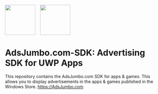 <img src="https://avatars1.githubusercontent.com/u/61216441?s=460&v=4" width="100" alt="" data-canonical-src="https://avatars1.githubusercontent.com/u/61216441?s=460&v=4">  &nbsp;&nbsp;
<img src="https://lh3.googleusercontent.com/proxy/VkJCTGaDLfgt_uHobD1EQJkwMywq2vTgvKOMKqM91vESc2TDJ9-iL7_9HhRr9ZtQxlHix-crbMA7vB0klUObFIHYpmQRzhI_Ic4BxGINVHTCS2kKVB2w" width="100" alt="" data-canonical-src="https://lh3.googleusercontent.com/proxy/VkJCTGaDLfgt_uHobD1EQJkwMywq2vTgvKOMKqM91vESc2TDJ9-iL7_9HhRr9ZtQxlHix-crbMA7vB0klUObFIHYpmQRzhI_Ic4BxGINVHTCS2kKVB2w">

# AdsJumbo.com-SDK: Advertising SDK for UWP Apps
This repository contains the AdsJumbo.com SDK for apps & games. This allows you to display advertisements in the apps & games published in the Windows Store. https://AdsJumbo.com
